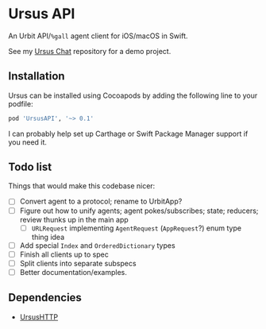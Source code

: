 # Ursus API

An Urbit API/`%gall` agent client for iOS/macOS in Swift.

See my [Ursus Chat](https://github.com/dclelland/UrsusChat) repository for a demo project.

## Installation

Ursus can be installed using Cocoapods by adding the following line to your podfile:

```ruby
pod 'UrsusAPI', '~> 0.1'
```

I can probably help set up Carthage or Swift Package Manager support if you need it.

## Todo list

Things that would make this codebase nicer:

- [ ] Convert agent to a protocol; rename to UrbitApp?
- [ ] Figure out how to unify agents; agent pokes/subscribes; state; reducers; review thunks up in the main app
    - [ ] `URLRequest` implementing `AgentRequest` (`AppRequest`?) enum type thing idea
- [ ] Add special `Index` and `OrderedDictionary` types
- [ ] Finish all clients up to spec 
- [ ] Split clients into separate subspecs
- [ ] Better documentation/examples.

## Dependencies

- [UrsusHTTP](https://github.com/dclelland/UrsusHTTP)
